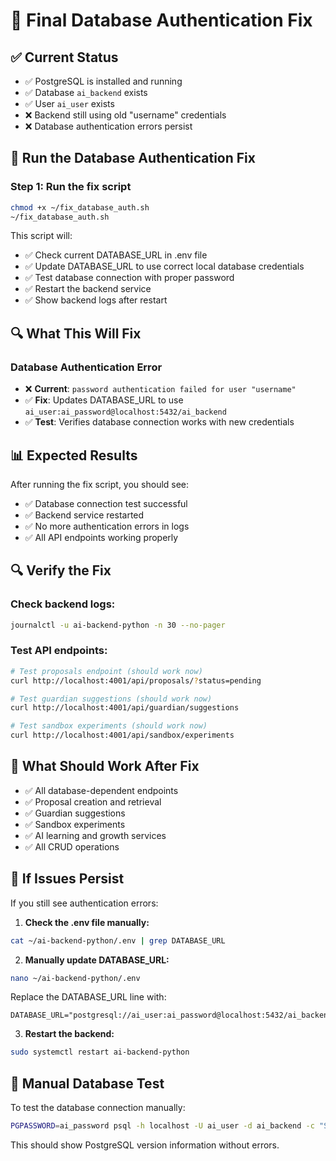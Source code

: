 # 🔧 Final Database Authentication Fix

## ✅ **Current Status**
- ✅ PostgreSQL is installed and running
- ✅ Database `ai_backend` exists
- ✅ User `ai_user` exists
- ❌ Backend still using old "username" credentials
- ❌ Database authentication errors persist

## 🚀 **Run the Database Authentication Fix**

### Step 1: Run the fix script
```bash
chmod +x ~/fix_database_auth.sh
~/fix_database_auth.sh
```

This script will:
- ✅ Check current DATABASE_URL in .env file
- ✅ Update DATABASE_URL to use correct local database credentials
- ✅ Test database connection with proper password
- ✅ Restart the backend service
- ✅ Show backend logs after restart

## 🔍 **What This Will Fix**

### **Database Authentication Error**
- ❌ **Current**: `password authentication failed for user "username"`
- ✅ **Fix**: Updates DATABASE_URL to use `ai_user:ai_password@localhost:5432/ai_backend`
- ✅ **Test**: Verifies database connection works with new credentials

## 📊 **Expected Results**

After running the fix script, you should see:
- ✅ Database connection test successful
- ✅ Backend service restarted
- ✅ No more authentication errors in logs
- ✅ All API endpoints working properly

## 🔍 **Verify the Fix**

### Check backend logs:
```bash
journalctl -u ai-backend-python -n 30 --no-pager
```

### Test API endpoints:
```bash
# Test proposals endpoint (should work now)
curl http://localhost:4001/api/proposals/?status=pending

# Test guardian suggestions (should work now)
curl http://localhost:4001/api/guardian/suggestions

# Test sandbox experiments (should work now)
curl http://localhost:4001/api/sandbox/experiments
```

## 🎯 **What Should Work After Fix**

- ✅ All database-dependent endpoints
- ✅ Proposal creation and retrieval
- ✅ Guardian suggestions
- ✅ Sandbox experiments
- ✅ AI learning and growth services
- ✅ All CRUD operations

## 🚨 **If Issues Persist**

If you still see authentication errors:

1. **Check the .env file manually:**
```bash
cat ~/ai-backend-python/.env | grep DATABASE_URL
```

2. **Manually update DATABASE_URL:**
```bash
nano ~/ai-backend-python/.env
```
Replace the DATABASE_URL line with:
```
DATABASE_URL="postgresql://ai_user:ai_password@localhost:5432/ai_backend"
```

3. **Restart the backend:**
```bash
sudo systemctl restart ai-backend-python
```

## 📝 **Manual Database Test**

To test the database connection manually:
```bash
PGPASSWORD=ai_password psql -h localhost -U ai_user -d ai_backend -c "SELECT version();"
```

This should show PostgreSQL version information without errors. 